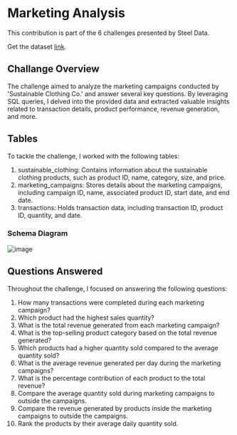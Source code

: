 # Marketing Analysis

This contribution is part of the 6 challenges presented by Steel Data.

Get the dataset [link](https://www.steeldata.org.uk/sql6.html).

## Challange Overview
The challenge aimed to analyze the marketing campaigns conducted by 'Sustainable Clothing Co.' and answer several key questions. By leveraging SQL queries, I delved into the provided data and extracted valuable insights related to transaction details, product performance, revenue generation, and more.

## Tables
To tackle the challenge, I worked with the following tables:

1. sustainable_clothing: Contains information about the sustainable clothing products, such as product ID, name, category, size, and price.
2. marketing_campaigns: Stores details about the marketing campaigns, including campaign ID, name, associated product ID, start date, and end date.
3. transactions: Holds transaction data, including transaction ID, product ID, quantity, and date.

### Schema Diagram
![image](https://github.com/SharvananB0510/Steel_challenge-6/assets/69303949/977ebece-5b55-4b52-b59f-0e5695e5f00b)

## Questions Answered 
Throughout the challenge, I focused on answering the following questions:

1. How many transactions were completed during each marketing campaign?
2. Which product had the highest sales quantity?
3. What is the total revenue generated from each marketing campaign?
4. What is the top-selling product category based on the total revenue generated?
5. Which products had a higher quantity sold compared to the average quantity sold?
6. What is the average revenue generated per day during the marketing campaigns?
7. What is the percentage contribution of each product to the total revenue?
8. Compare the average quantity sold during marketing campaigns to outside the campaigns.
9. Compare the revenue generated by products inside the marketing campaigns to outside the campaigns.
10. Rank the products by their average daily quantity sold.

